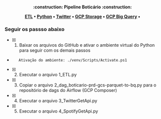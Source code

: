<h4 align="center"> 
    :construction:  Pipeline Boticário  :construction:
<p align="center">
 <a href="#etl">ETL</a> •
 <a href="#python">Python</a> • 
 <a href="#twiiter">Twitter</a> • 
 <a href="#gcpstorage">GCP Storage</a> • 
 <a href="#gcpbigquery">GCP Big Query</a> •  
</p>
  
 ### Seguir os passso abaixo

- [x] 1. Baixar os arquivos do GitHub e ativar o ambiente virtual do Python para seguir com os demais passos
-        Ativação do ambiente: ./venv/Scripts/Activate.ps1
- [x] 2. Executar o arquivo 1_ETL.py
- [x] 3. Copiar o arquivo 2_dag_boticario-prd-gcs-parquet-to-bq.py para o repositório de dags do Airflow (GCP Composer)
- [x] 4. Executar o arquivo 3_TwitterGetApi.py
- [x] 5. Executar o arquivo 4_SpotifyGetApi.py

